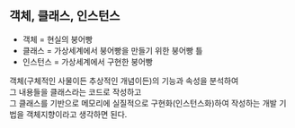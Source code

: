 ## 객체, 클래스, 인스턴스

- 객체 = 현실의 붕어빵 
- 클래스 = 가상세계에서 붕어빵을 만들기 위한 붕어빵 틀
- 인스턴스  = 가상세계에서 구현한 붕어빵


객체(구체적인 사물이든 추상적인 개념이든)의 기능과 속성을 분석하여  
그 내용들을 클래스라는 코드로 작성하고   
그 클래스를 기반으로 메모리에 실질적으로 구현화(인스턴스화)하여 작성하는 개발 기법을  객체지향이라고 생각하면 된다.

